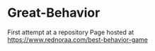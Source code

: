 # Great-Behavior
First attempt at a repository
Page hosted at https://www.rednoraa.com/best-behavior-game
